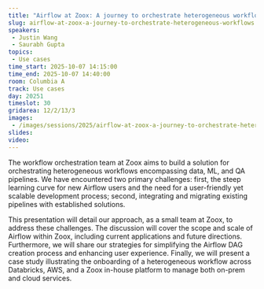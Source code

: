 ```yaml
---
title: "Airflow at Zoox: A journey to orchestrate heterogeneous workflows"
slug: airflow-at-zoox-a-journey-to-orchestrate-heterogeneous-workflows
speakers:
 - Justin Wang
 - Saurabh Gupta
topics:
 - Use cases
time_start: 2025-10-07 14:15:00
time_end: 2025-10-07 14:40:00
room: Columbia A
track: Use cases
day: 20251
timeslot: 30
gridarea: 12/2/13/3
images:
 - /images/sessions/2025/airflow-at-zoox-a-journey-to-orchestrate-heterogeneous-workflows.png 
slides:
video: 
---
```


The workflow orchestration team at Zoox aims to build a solution for orchestrating heterogeneous workflows encompassing data, ML, and QA pipelines. We have encountered two primary challenges: first, the steep learning curve for new Airflow users and the need for a user-friendly yet scalable development process; second, integrating and migrating existing pipelines with established solutions.

This presentation will detail our approach, as a small team at Zoox, to address these challenges. The discussion will cover the scope and scale of Airflow within Zoox, including current applications and future directions. Furthermore, we will share our strategies for simplifying the Airflow DAG creation process and enhancing user experience. Finally, we will present a case study illustrating the onboarding of a heterogeneous workflow across Databricks, AWS, and a Zoox in-house platform to manage both on-prem and cloud services.